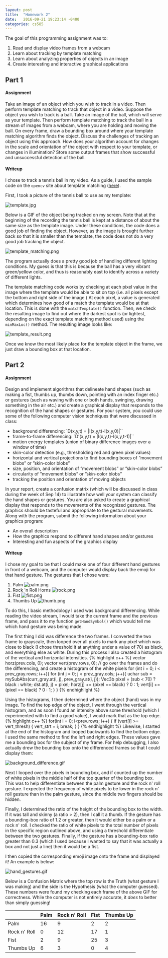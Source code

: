 ```yaml
---
layout: post
title:  "Homework 2"
date:   2016-09-21 19:23:14 -0400
categories: cs585
---
```

The goal of this programming assignment was to:
  1. Read and display video frames from a webcam
  2. Learn about tracking by template matching
  3. Learn about analyzing properties of objects in an image
  4. Create interesting and interactive graphical applications

## Part 1

#### Assignment
Take an image of an object which you wish to track in a video. Then perform template matching to track that object in a video. Suppose the object you wish to track is a ball. Take an image of the ball, which will serve as your template. Then perform template matching to track the ball in a stream of images from a webcam, where you are holding and moving the ball. On every frame, draw a bounding box around where your template matching algorithm finds the object. Discuss the challenges of tracking an object using this approach. How does your algorithm account for changes in the scale and orientation of the object with respect to your template, or changes in illumination? Store some output frames that show successful and unsuccessful detection of the ball.

#### Writeup
I chose to track a tennis ball in my video. As a guide, I used the sample code on the `opencv` site about template matching ([here](http://docs.opencv.org/2.4/doc/tutorials/imgproc/histograms/template_matching/template_matching.html)).

First, I took a picture of the tennis ball to use as my template:

![template.jpg](../../../../_images/cs585/hw2/template.jpg)

Below is a GIF of the object being tracked on my screen. Note that at the beginning of the recording the tennis ball is kept at a distance of about the same size as the template image. Under these conditions, the code does a good job of finding the object. However, as the image is brought further back so that it is smaller than the template, the code does not do a very good job tracking the object.

![template_matching.png](../../../../_images/cs585/hw2/template_matching.gif)

The program actually does a pretty good job of handling different lighting conditions. My guess is that this is because the ball has a very vibrant green/yellow color, and thus is reasonably east to identify across a variety of different lights.

The template matching code works by checking at each pixel value in the image where the template would be able to sit on top (i.e. all pixels except the bottom and right side of the image.) At each pixel, a value is generated which determines how good of a match the template would be at that location. This is done with the `matchTemplate()` function. Then, we check the resulting image to find out where the darkest spot is (or lightest, depending on the exact template matching method used) using the `minMaxLoc()` method. The resulting image looks like:

![template_result.png](../../../../_images/cs585/hw2/template_result.png)

Once we know the most likely place for the template object in the frame, we just draw a bounding box at that location.

## Part 2

#### Assignment
Design and implement algorithms that delineate hand shapes (such as making a fist, thumbs up, thumbs down, pointing with an index finger etc.) or gestures (such as waving with one or both hands, swinging, drawing something in the air etc.) and create a graphical display that responds to the recognition of the hand shapes or gestures. For your system, you could use some of the following computer vision techniques that were discussed in class:
  - background differencing: `D(x,y,t) = |I(x,y,t)-I(x,y,0)|``
  - frame-to-frame differencing: `D’(x,y,t) = |I(x,y,t)-I(x,y,t-1)|``
  - motion energy templates (union of binary difference images over a window of time)
  - skin-color detection (e.g., thresholding red and green pixel values)
  - horizontal and vertical projections to find bounding boxes of ”movement blobs” or ”skin-color blobs”
  - size, position, and orientation of ”movement blobs” or ”skin-color blobs”
  - circularity of ”movement blobs” or ”skin-color blobs”
  - tracking the position and orientation of moving objects

In your report, create a confusion matrix (which will be discussed in class during the week of Sep 14) to illustrate how well your system can classify the hand shapes or gestures. You are also asked to create a graphical display that responds to the movements of the recognized gestures. The graphics should be tasteful and appropriate to the gestural movements. Along with the program, submit the following information about your graphics program:
  - An overall description
  - How the graphics respond to different hand shapes and/or gestures
  - Interesting and fun aspects of the graphics display

#### Writeup
I chose my goal to be that I could make one of four different hand gestures in front of a webcam, and the computer would display back the emoji for that hand gesture. The gestures that I chose were:
  1. Palm ![palm.png](../../../../_images/cs585/hw2/palm.png)
  2. Rock 'n Roll Horns ![rock.png](../../../../_images/cs585/hw2/rock.png)
  3. Fist ![fist.png](../../../../_images/cs585/hw2/fist.png)
  4. Thumbs Up ![thumb.png](../../../../_images/cs585/hw2/thumb.png)

To do this, I basic methodology I used was background differencing. While reading the video stream, I would take the current frame and the previous frame, and pass it to my function `getHandSymbol()` which would tell me which hand gesture was being made.

The first thing I did was difference the two frames. I converted the two frame to grayscale, then looped over all pixels to mark any pixel which was close to black (I chose threshold it at anything under a value of 70) as black, and everything else as white. During this process I also created a histogram of the vertical and horizontal intensities.
{% highlight c++ %}
vector<unsigned int> horz(prev.cols, 0);
vector<unsigned int> vert(prev.rows, 0);
// go over the frames and do the differencing, and create a histogram of the white pixels
for (int i = 0; i < prev_gray.rows; i++){
    for (int j = 0; j < prev_gray.cols; j++){
        uchar sub = mySubAbs(curr_gray.at<uchar>(i, j), prev_gray.at<uchar>(i, j));
        Vec3b pixel = (sub < 70) ? black : white;
        dst.at<Vec3b>(i, j) = pixel;
        horz[j] += (pixel == black) ? 0 : 1;
        vert[i] += (pixel == black) ? 0 : 1;
    }
}
{% endhighlight %}

Using the histograms, I then determined where the object (hand) was in my image. To find the top edge of the object, I went through the vertical histogram, and as soon I found an intensity above some threshold (which I experimented with to find a good value), I would mark that as the top edge.
{% highlight c++ %}
for(int i = 0; i<prev.rows; i++) {
  if (vert[i] >= vert_thresh) {
    vert_strt = i;
    break;
  }
}
{% endhighlight %}
Likewise, I started at the end of the histogram and looped backwards to find the bottom edge. I used the same method to find the left and right edges. These values gave me a bounding box for the subject of my frame. For help debugging, I also actually drew the bounding box onto the differenced frames so that I could display them:

![background_difference.gif](../../../../_images/cs585/hw2/background_difference.gif)

Next I looped over the pixels in bounding box, and if counted up the number of white pixels in the middle half of the top quarter of the bounding box. This was to help differentiate between the palm gesture and the rock n' roll gesture. I expected the frequency of white pixels to be lower in the rock n' roll gesture than in the palm gesture, since the middle two fingers should be hidden.

Finally, I determined the ratio of the height of the bounding box to the width. If it was tall and skinny (a ratio > 2), then I call it a thumb. If the gesture has a bounding-box ratio of 1.2 or greater, then it would either be a palm or a rock n' roll. I checked the ratio of white pixels to the total number of pixels in the specific region outlined above, and using a threshold differentiate between the two gestures. Finally, if the gesture has a bounding-box ratio greater than 0.3 (which I used because I wanted to say that it was actually a box and not just a line) then it would be a fist.

I then copied the corresponding emoji image onto the frame and displayed it! An example is below:

![hand_gestures.gif](../../../../_images/cs585/hw2/hand_gestures.gif)

Below is a Confusion Matrix where the top row is the Truth (what gesture I was making) and the side is the Hypothesis (what the computer guessed). These numbers were found my checking each frame of the above GIF for correctness. While the computer is not entirely accurate, it _does_ to better than simply guessing!

|              | Palm | Rock n' Roll | Fist | Thumbs Up |
|--------------|------|--------------|------|-----------|
| Palm         |   16  |       9      |  2   |     2     |
| Rock n' Roll |   0  |       12      |  17   |    1      |
| Fist         |   2  |       9      |  25   |     3     |
| Thumbs Up    |  6   |       3      |  0   |      4    |
